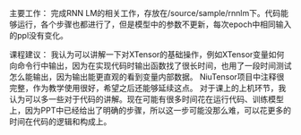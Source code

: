 主要工作：
完成RNN LM的相关工作，存放在/source/sample/rnnlm下。代码能够运行，各个步骤也都进行了，但是模型中的参数不更新，每次epoch中相同输入的ppl没有变化。

课程建议：
我认为可以讲解一下对XTensor的基础操作，例如XTensor变量如何向命令行中输出，因为在实现代码时输出函数找了很长时间，也用了一段时间测试怎么能输出，因为输出能更直观的看到变量内部数据。
NiuTensor项目中注释很完整，作为教学使用很好，希望之后还能够延续这点。
对于课上的上机环节，我认为可以多一些对于代码的讲解。现在可能有很多时间花在运行代码、训练模型上，因为PPT中已经给出了明确的步骤，所以这一步可能没那么难，可以花更多的时间在代码的逻辑和构成上。
